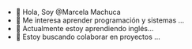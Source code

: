 - 👋 Hola, Soy @Marcela Machuca
- 👀 Me interesa aprender programación y sistemas ...
- 🌱 Actualmente estoy aprendiendo inglés...
- 💞️ Estoy buscando colaborar en proyectos ...


<!---
Markel2002/Markel2002 is a ✨ special ✨ repository because its `README.md` (this file) appears on your GitHub profile.
You can click the Preview link to take a look at your changes.
--->
